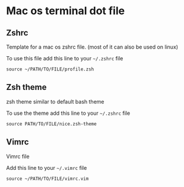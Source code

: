# Mac os terminal dot file

## Zshrc 

Template for a mac os zshrc file.  (most of it can also be used on linux)

To use this file add this line to your  `~/.zshrc` file
```shell 
source ~/PATH/TO/FILE/profile.zsh
```

## Zsh theme

zsh theme similar to default bash theme

To use the theme add this line to your `~/.zshrc` file


```shell
source PATH/TO/FILE/nice.zsh-theme
```

## Vimrc 

Vimrc file

Add this line to your  `~/.vimrc` file

```shell 
source ~/PATH/TO/FILE/vimrc.vim
```


